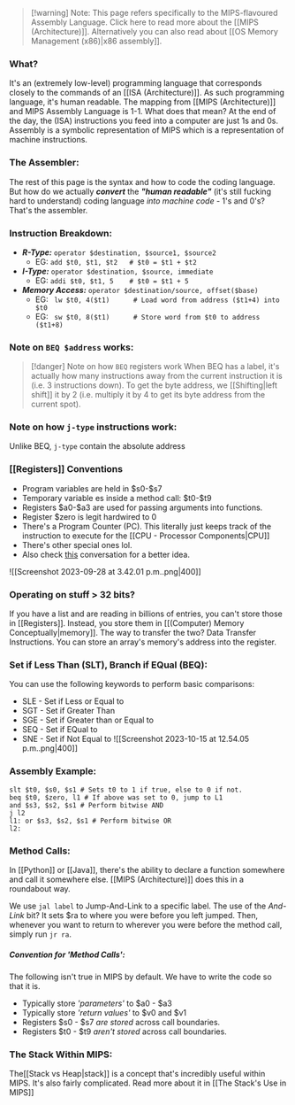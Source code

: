 > [!warning] Note:
> This page refers specifically to the MIPS-flavoured Assembly Language. Click here to read more about the [[MIPS (Architecture)]]. Alternatively you can also read about [[OS Memory Management (x86)|x86 assembly]].
### What?
It's an (extremely low-level) programming language that corresponds closely to the commands of an [[ISA (Architecture)]]. As such programming language, it's human readable. The mapping from [[MIPS (Architecture)]] and MIPS Assembly Language is 1-1. What does that mean? At the end of the day, the (ISA) instructions you feed into a computer are just 1s and 0s. Assembly is a symbolic representation of MIPS which is a representation of machine instructions. 

### The Assembler:
The rest of this page is the syntax and how to code the coding language. But how do we actually ***convert*** the ***"human readable"*** (it's still fucking hard to understand) coding language *into machine code* - 1's and 0's? That's the assembler. 

### Instruction Breakdown:
- ***R-Type:*** `operator $destination, $source1, $source2`
	- EG: `add $t0, $t1, $t2   # $t0 = $t1 + $t2`
- ***I-Type:*** `operator $destination, $source, immediate`
	- EG: `addi $t0, $t1, 5    # $t0 = $t1 + 5`
- ***Memory Access:*** `operator $destination/source, offset($base)`
	- EG: ` lw $t0, 4($t1)      # Load word from address ($t1+4) into $t0`
	- EG: ` sw $t0, 8($t1)      # Store word from $t0 to address ($t1+8)`

### Note on `BEQ $address` works:
> [!danger] Note on how `BEQ` registers work
> When BEQ has a label, it's actually how many instructions away from the current instruction it is (i.e. 3 instructions down). To get the byte address, we [[Shifting|left shift]] it by 2 (i.e. multiply it by 4 to get its byte address from the current spot). 

### Note on how `j-type` instructions work:
Unlike BEQ, `j-type` contain the absolute address 

### [[Registers]] Conventions
- Program variables are held in \$s0-$s7
- Temporary variable es inside a method call: \$t0-$t9
- Registers \$a0-$a3 are used for passing arguments into functions.
- Register $zero is legit hardwired to 0
- There's a Program Counter (PC). This literally just keeps track of the instruction to execute for the [[CPU - Processor Components|CPU]]
- There's other special ones lol. 
- Also check [this](https://chat.openai.com/share/2090904c-2f27-4215-83fe-efc9d1b6be9f) conversation for a better idea. 
 
![[Screenshot 2023-09-28 at 3.42.01 p.m..png|400]]


### Operating on stuff > 32 bits? 
If you have a list and are reading in billions of entries, you can't store those in [[Registers]]. Instead, you store them in [[(Computer) Memory Conceptually|memory]]. The way to transfer the two? Data Transfer Instructions. You can store an array's memory's address into the register. 

### Set if Less Than (SLT), Branch if EQual (BEQ):
You can use the following keywords to perform basic comparisons:
- SLE - Set if Less or Equal to
- SGT - Set if Greater Than
- SGE - Set if Greater than or Equal to
- SEQ - Set if EQual to
- SNE - Set if Not Equal to
![[Screenshot 2023-10-15 at 12.54.05 p.m..png|400]]

### Assembly Example:
```Assembly
slt $t0, $s0, $s1 # Sets t0 to 1 if true, else to 0 if not.
beq $t0, $zero, l1 # If above was set to 0, jump to L1
and $s3, $s2, $s1 # Perform bitwise AND 
j l2 
l1: or $s3, $s2, $s1 # Perform bitwise OR
l2:
```

### Method Calls:
In [[Python]] or [[Java]], there's the ability to declare a function somewhere and call it somewhere else. [[MIPS (Architecture)]] does this in a roundabout way. 

We use `jal label` to Jump-And-Link to a specific label. The use of the *And-Link* bit? It sets \$ra to where you were before you left jumped. Then, whenever you want to return to wherever you were before the method call, simply run `jr ra`.

##### Convention for 'Method Calls':
The following isn't true in MIPS by default. We have to write the code so that it is. 
- Typically store *'parameters'* to \$a0 - $a3
- Typically store *'return values'* to $v0 and $v1
- Registers $s0 - $s7 *are stored* across call boundaries.
- Registers $t0 - $t9 *aren't stored* across call boundaries. 

### The Stack Within MIPS:
The[[Stack vs Heap|stack]] is a concept that's incredibly useful within MIPS. It's also fairly complicated. Read more about it in [[The Stack's Use in MIPS]]

